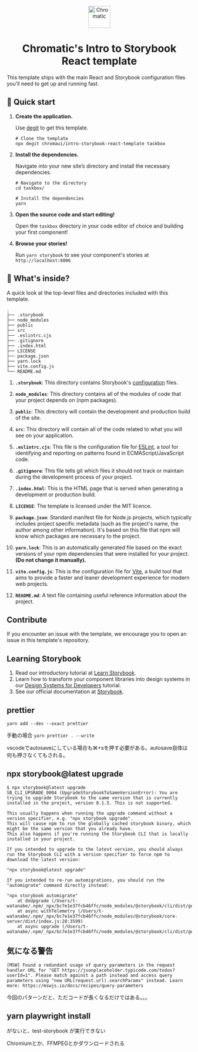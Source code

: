 <p align="center">
  <a href="https://www.chromatic.com/">
    <img alt="Chromatic" src="https://avatars2.githubusercontent.com/u/24584319?s=200&v=4" width="60" />
  </a>
</p>

<h1 align="center">
  Chromatic's Intro to Storybook React template
</h1>

This template ships with the main React and Storybook configuration files you'll need to get up and running fast.

## 🚅 Quick start

1.  **Create the application.**

    Use [degit](https://github.com/Rich-Harris/degit) to get this template.

    ```shell
    # Clone the template
    npx degit chromaui/intro-storybook-react-template taskbox
    ```

1.  **Install the dependencies.**

    Navigate into your new site’s directory and install the necessary dependencies.

    ```shell
    # Navigate to the directory
    cd taskbox/

    # Install the dependencies
    yarn
    ```

1.  **Open the source code and start editing!**

    Open the `taskbox` directory in your code editor of choice and building your first component!

1.  **Browse your stories!**

    Run `yarn storybook` to see your component's stories at `http://localhost:6006`

## 🔎 What's inside?

A quick look at the top-level files and directories included with this template.

    .
    ├── .storybook
    ├── node_modules
    ├── public
    ├── src
    ├── .eslintrc.cjs
    ├── .gitignore
    ├── .index.html
    ├── LICENSE
    ├── package.json
    ├── yarn.lock
    ├── vite.config.js
    └── README.md

1.  **`.storybook`**: This directory contains Storybook's [configuration](https://storybook.js.org/docs/react/configure/overview) files.

2.  **`node_modules`**: This directory contains all of the modules of code that your project depends on (npm packages).

3.  **`public`**: This directory will contain the development and production build of the site.

4.  **`src`**: This directory will contain all of the code related to what you will see on your application.

5.  **`.eslintrc.cjs`**: This file is the configuration file for [ESLint](https://eslint.org/), a tool for identifying and reporting on patterns found in ECMAScript/JavaScript code.

6.  **`.gitignore`**: This file tells git which files it should not track or maintain during the development process of your project.

7.  **`.index.html`**: This is the HTML page that is served when generating a development or production build.

8.  **`LICENSE`**: The template is licensed under the MIT licence.

9.  **`package.json`**: Standard manifest file for Node.js projects, which typically includes project specific metadata (such as the project's name, the author among other information). It's based on this file that npm will know which packages are necessary to the project.

10. **`yarn.lock`**: This is an automatically generated file based on the exact versions of your npm dependencies that were installed for your project. **(Do not change it manually).**

11. **`vite.config.js`**: This is the configuration file for [Vite](https://vitejs.dev/), a build tool that aims to provide a faster and leaner development experience for modern web projects.

12. **`README.md`**: A text file containing useful reference information about the project.

## Contribute

If you encounter an issue with the template, we encourage you to open an issue in this template's repository.

## Learning Storybook

1. Read our introductory tutorial at [Learn Storybook](https://storybook.js.org/tutorials/intro-to-storybook/react/en/get-started/).
2. Learn how to transform your component libraries into design systems in our [Design Systems for Developers](https://storybook.js.org/tutorials/design-systems-for-developers/) tutorial.
3. See our official documentation at [Storybook](https://storybook.js.org/).

## prettier

`yarn add --dev --exact prettier`

手動の場合
`yarn prettier . --write`

vscodeでautosaveにしている場合も⌘+sを押す必要がある。autosave自体は何も押さなくてもされる。

## npx storybook@latest upgrade
```
$ npx storybook@latest upgrade
SB_CLI_UPGRADE_0004 (UpgradeStorybookToSameVersionError): You are trying to upgrade Storybook to the same version that is currently installed in the project, version 8.1.5. This is not supported.

This usually happens when running the upgrade command without a version specifier, e.g. "npx storybook upgrade".
This will cause npm to run the globally cached storybook binary, which might be the same version that you already have.
This also happens if you're running the Storybook CLI that is locally installed in your project.

If you intended to upgrade to the latest version, you should always run the Storybook CLI with a version specifier to force npm to download the latest version:

"npx storybook@latest upgrade"

If you intended to re-run automigrations, you should run the "automigrate" command directly instead:

"npx storybook automigrate"
    at doUpgrade (/Users/t-watanabe/.npm/_npx/bc7e1e37fcb46ffc/node_modules/@storybook/cli/dist/generate.js:643:2088)
    at async withTelemetry (/Users/t-watanabe/.npm/_npx/bc7e1e37fcb46ffc/node_modules/@storybook/core-server/dist/index.js:28:3599)
    at async upgrade (/Users/t-watanabe/.npm/_npx/bc7e1e37fcb46ffc/node_modules/@storybook/cli/dist/generate.js:650:2097)
```

## 気になる警告
```
[MSW] Found a redundant usage of query parameters in the request handler URL for "GET https://jsonplaceholder.typicode.com/todos?userId=1". Please match against a path instead and access query parameters using "new URL(request.url).searchParams" instead. Learn more: https://mswjs.io/docs/recipes/query-parameters
```
今回のパターンだと、ただコードが長くなるだけではある。。。

## yarn playwright install
がないと、test-storybook が実行できない

Chromiumとか、FFMPEGとかダウンロードされる